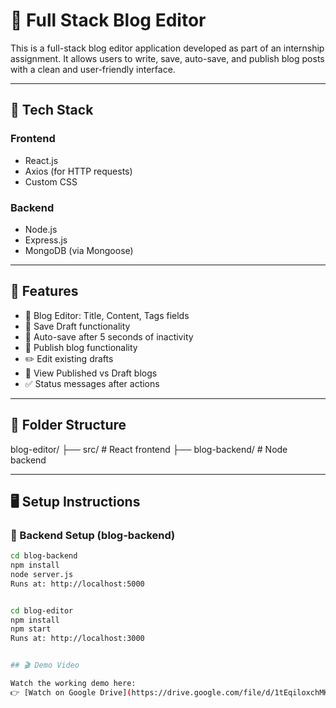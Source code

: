 # 📝 Full Stack Blog Editor

This is a full-stack blog editor application developed as part of an internship assignment. It allows users to write, save, auto-save, and publish blog posts with a clean and user-friendly interface.

---

## 🔧 Tech Stack

### Frontend
- React.js
- Axios (for HTTP requests)
- Custom CSS

### Backend
- Node.js
- Express.js
- MongoDB (via Mongoose)

---

## 🚀 Features

- 📝 Blog Editor: Title, Content, Tags fields
- 💾 Save Draft functionality
- 🔁 Auto-save after 5 seconds of inactivity
- 🚀 Publish blog functionality
- ✏️ Edit existing drafts
- 📃 View Published vs Draft blogs
- ✅ Status messages after actions

---

## 📁 Folder Structure

blog-editor/
├── src/ # React frontend
├── blog-backend/ # Node backend



---

## 🖥 Setup Instructions

### 🔹 Backend Setup (blog-backend)

```bash
cd blog-backend
npm install
node server.js
Runs at: http://localhost:5000


cd blog-editor
npm install
npm start
Runs at: http://localhost:3000


## 🎬 Demo Video

Watch the working demo here:  
👉 [Watch on Google Drive](https://drive.google.com/file/d/1tEqiloxchMKfqsf0J3CjHB-xqNBxLLGm/view?usp=sharing)

